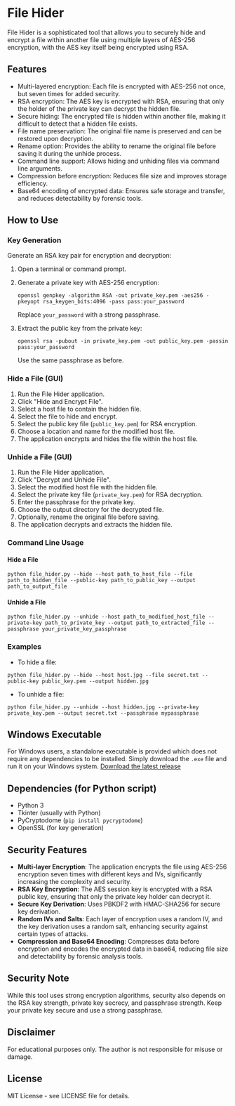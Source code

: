 # File Hider

File Hider is a sophisticated tool that allows you to securely hide and encrypt a file within another file using multiple layers of AES-256 encryption, with the AES key itself being encrypted using RSA.

## Features

- Multi-layered encryption: Each file is encrypted with AES-256 not once, but seven times for added security.
- RSA encryption: The AES key is encrypted with RSA, ensuring that only the holder of the private key can decrypt the hidden file.
- Secure hiding: The encrypted file is hidden within another file, making it difficult to detect that a hidden file exists.
- File name preservation: The original file name is preserved and can be restored upon decryption.
- Rename option: Provides the ability to rename the original file before saving it during the unhide process.
- Command line support: Allows hiding and unhiding files via command line arguments.
- Compression before encryption: Reduces file size and improves storage efficiency.
- Base64 encoding of encrypted data: Ensures safe storage and transfer, and reduces detectability by forensic tools.

## How to Use

### Key Generation

Generate an RSA key pair for encryption and decryption:

1. Open a terminal or command prompt.
2. Generate a private key with AES-256 encryption:

   `openssl genpkey -algorithm RSA -out private_key.pem -aes256 -pkeyopt rsa_keygen_bits:4096 -pass pass:your_password`

   Replace `your_password` with a strong passphrase.

3. Extract the public key from the private key:

   `openssl rsa -pubout -in private_key.pem -out public_key.pem -passin pass:your_password`

   Use the same passphrase as before.

### Hide a File (GUI)

1. Run the File Hider application.
2. Click "Hide and Encrypt File".
3. Select a host file to contain the hidden file.
4. Select the file to hide and encrypt.
5. Select the public key file (`public_key.pem`) for RSA encryption.
6. Choose a location and name for the modified host file.
7. The application encrypts and hides the file within the host file.

### Unhide a File (GUI)

1. Run the File Hider application.
2. Click "Decrypt and Unhide File".
3. Select the modified host file with the hidden file.
4. Select the private key file (`private_key.pem`) for RSA decryption.
5. Enter the passphrase for the private key.
6. Choose the output directory for the decrypted file.
7. Optionally, rename the original file before saving.
8. The application decrypts and extracts the hidden file.

### Command Line Usage

#### Hide a File

`python file_hider.py --hide --host path_to_host_file --file path_to_hidden_file --public-key path_to_public_key --output path_to_output_file`

#### Unhide a File

`python file_hider.py --unhide --host path_to_modified_host_file --private-key path_to_private_key --output path_to_extracted_file --passphrase your_private_key_passphrase`

### Examples

- To hide a file:

 `python file_hider.py --hide --host host.jpg --file secret.txt --public-key public_key.pem --output hidden.jpg`

- To unhide a file:

`python file_hider.py --unhide --host hidden.jpg --private-key private_key.pem --output secret.txt --passphrase mypassphrase`

## Windows Executable

For Windows users, a standalone executable is provided which does not require any dependencies to be installed. Simply download the `.exe` file and run it on your Windows system. [Download the latest release](https://github.com/x011/File_Hider/releases)

## Dependencies (for Python script)

- Python 3
- Tkinter (usually with Python)
- PyCryptodome (`pip install pycryptodome`)
- OpenSSL (for key generation)

## Security Features

- **Multi-layer Encryption**: The application encrypts the file using AES-256 encryption seven times with different keys and IVs, significantly increasing the complexity and security.
- **RSA Key Encryption**: The AES session key is encrypted with a RSA public key, ensuring that only the private key holder can decrypt it.
- **Secure Key Derivation**: Uses PBKDF2 with HMAC-SHA256 for secure key derivation.
- **Random IVs and Salts**: Each layer of encryption uses a random IV, and the key derivation uses a random salt, enhancing security against certain types of attacks.
- **Compression and Base64 Encoding**: Compresses data before encryption and encodes the encrypted data in base64, reducing file size and detectability by forensic analysis tools.

## Security Note

While this tool uses strong encryption algorithms, security also depends on the RSA key strength, private key secrecy, and passphrase strength. Keep your private key secure and use a strong passphrase.

## Disclaimer

For educational purposes only. The author is not responsible for misuse or damage.

## License

MIT License - see LICENSE file for details.
